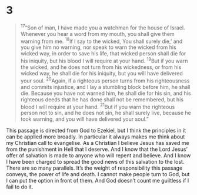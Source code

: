 # 3
>$^{17}$“Son of man, I have made you a watchman for the house of Israel. Whenever you hear a word from my mouth, you shall give them warning from me. $^{18}$If I say to the wicked, You shall surely die,’ and you give him no warning, nor speak to warn the wicked from his wicked way, in order to save his life, that wicked person shall die for his iniquity, but his blood I will require at your hand. $^{19}$But if you warn the wicked, and he does not turn from his wickedness, or from his wicked way, he shall die for his iniquity, but you will have delivered your soul. $^{20}$Again, if a righteous person turns from his righteousness and commits injustice, and I lay a stumbling block before him, he shall die. Because you have not warned him, he shall die for his sin, and his righteous deeds that he has done shall not be remembered, but his blood I will require at your hand. $^{21}$But if you warn the righteous person not to sin, and he does not sin, he shall surely live, because he took warning, and you will have delivered your soul.”

This passage is directed from God to Ezekiel, but I think the principles in it can be applied more broadly. In particular it always makes me think about my Christian call to evangelise. As a Christian I believe Jesus has saved me from the punishment in Hell that I deserve. And I know that the Lord Jesus’ offer of salvation is made to anyone who will repent and believe. And I know I have been charged to spread the good news of this salvation to the lost. There are so many parallels. It’s the weight of responsibility this passage conveys, the power of life and death. I cannot make people turn to God, but I can put the option in front of them. And God doesn’t count me guiltless if I fail to do it. 